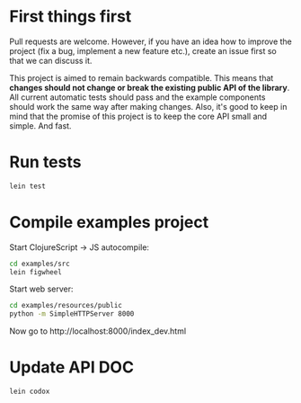 # First things first

Pull requests are welcome. However, if you have an idea how to improve the project (fix a bug, implement a new feature etc.), create an issue first so that we can discuss it.

This project is aimed to remain backwards compatible. This means that **changes should not change or break the existing public API of the library**. All current automatic tests should pass and the example components should work the same way after making changes. Also, it's good to keep in mind that the promise of this project is to keep the core API small and simple. And fast.

# Run tests

```bash
lein test
```

# Compile examples project

Start ClojureScript -> JS autocompile:

```bash
cd examples/src
lein figwheel
```

Start web server:

```bash
cd examples/resources/public
python -m SimpleHTTPServer 8000
```

Now go to http://localhost:8000/index_dev.html

# Update API DOC

```bash
lein codox
```
